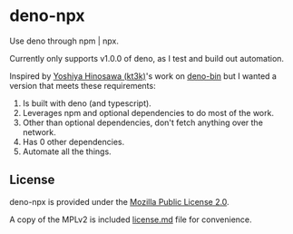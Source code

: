 <!--
This Source Code Form is subject to the terms of the Mozilla Public
License, v. 2.0. If a copy of the MPL was not distributed with this
file, You can obtain one at https://mozilla.org/MPL/2.0/.
-->

# deno-npx

Use deno through npm | npx.

Currently only supports v1.0.0 of deno, as I test and build out automation.

Inspired by [Yoshiya Hinosawa (kt3k)](https://github.com/kt3k)'s work on
[deno-bin](https://github.com/kt3k/deno-bin) but I wanted a version that meets these requirements:

1. Is built with deno (and typescript).
2. Leverages npm and optional dependencies to do most of the work.
3. Other than optional dependencies, don't fetch anything over the network.
4. Has 0 other dependencies.
5. Automate all the things.

## License

deno-npx is provided under the [Mozilla Public License 2.0](https://mozilla.org/MPL/2.0/).

A copy of the MPLv2 is included [license.md](/license.md) file for convenience.
